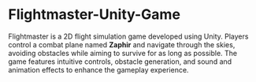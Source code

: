# Flightmaster-Unity-Game
Flightmaster is a 2D flight simulation game developed using Unity.
Players control a combat plane named **Zaphir** and navigate through the skies, avoiding obstacles while aiming to survive for as long as possible. 
The game features intuitive controls, obstacle generation, and sound and animation effects to enhance the gameplay experience.
